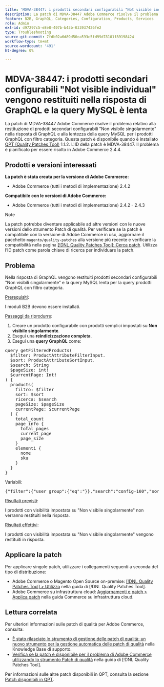 ```yaml
---
title: 'MDVA-38447: i prodotti secondari configurabili "Not visible individual" vengono restituiti nella risposta di GraphQL e la query MySQL è lenta'
description: La patch di MDVA-38447 Adobe Commerce risolve il problema relativo alla restituzione di prodotti secondari configurabili "Non visibile singolarmente" nella risposta di GraphQL e alla lentezza della query MySQL per i prodotti GraphQL con filtro categoria. Questa patch è disponibile quando è installato [Quality Patches Tool (QPT)](https://experienceleague.adobe.com/it/docs/commerce-operations/tools/quality-patches-tool/quality-patches-tool-to-self-serve-quality-patches) 1.1.2. L'ID della patch è MDVA-38447. Il problema è pianificato per essere risolto in Adobe Commerce 2.4.4.
feature: B2B, GraphQL, Categories, Configuration, Products, Services
role: Admin
exl-id: d97297c5-e8e8-407b-b43b-033937426fe2
type: Troubleshooting
source-git-commit: 7fdb02a6d89d50ea593c5fd99d78101f89198424
workflow-type: tm+mt
source-wordcount: '491'
ht-degree: 0%

---
```


# MDVA-38447: i prodotti secondari configurabili &quot;Not visible individual&quot; vengono restituiti nella risposta di GraphQL e la query MySQL è lenta

La patch di MDVA-38447 Adobe Commerce risolve il problema relativo alla restituzione di prodotti secondari configurabili &quot;Non visibile singolarmente&quot; nella risposta di GraphQL e alla lentezza della query MySQL per i prodotti GraphQL con filtro categoria. Questa patch è disponibile quando è installato [QPT (Quality Patches Tool)](https://experienceleague.adobe.com/it/docs/commerce-operations/tools/quality-patches-tool/quality-patches-tool-to-self-serve-quality-patches) 1.1.2. L&#39;ID della patch è MDVA-38447. Il problema è pianificato per essere risolto in Adobe Commerce 2.4.4.

## Prodotti e versioni interessati

**La patch è stata creata per la versione di Adobe Commerce:**

* Adobe Commerce (tutti i metodi di implementazione) 2.4.2

**Compatibile con le versioni di Adobe Commerce:**

* Adobe Commerce (tutti i metodi di implementazione) 2.4.2 - 2.4.3

>[!NOTE]
>
>La patch potrebbe diventare applicabile ad altre versioni con le nuove versioni dello strumento Patch di qualità. Per verificare se la patch è compatibile con la versione di Adobe Commerce in uso, aggiornare il pacchetto `magento/quality-patches` alla versione più recente e verificare la compatibilità nella pagina [[!DNL Quality Patches Tool]: Cerca patch](https://experienceleague.adobe.com/it/docs/commerce-operations/tools/quality-patches-tool/quality-patches-tool-to-self-serve-quality-patches). Utilizza l’ID patch come parola chiave di ricerca per individuare la patch.

## Problema

Nella risposta di GraphQL vengono restituiti prodotti secondari configurabili &quot;Non visibili singolarmente&quot; e la query MySQL lenta per la query prodotti GraphQL con filtro categoria.

<u>Prerequisiti</u>:

I moduli B2B devono essere installati.

<u>Passaggi da riprodurre</u>:

1. Creare un prodotto configurabile con prodotti semplici impostati su **Non visibile singolarmente**.
1. Esegui una **reindicizzazione completa**.
1. Esegui una **query GraphQL** come:

<pre>query getFilteredProducts(
  $filter: ProductAttributeFilterInput.
  $sort: ProductAttributeSortInput.
  $search: String
  $pageSize: int!
  $currentPage: Int!
) &lbrace;
  products(
    filtro: $filter
    sort: $sort
    ricerca: $search
    pageSize: $pageSize
    currentPage: $currentPage
  ) &lbrace;
    total_count
    page_info &lbrace;
      total_pages
      current_page
      page_size
    &rbrace;
    elementi &lbrace;
      nome
      sku
    &rbrace;
  &rbrace;
&rbrace;</pre>

Variabili:

<pre>{"filter":{"user_group":{"eq":"}},"search":"config-100","sort":{},"pageSize":200,"currentPage":1}
</pre>

<u>Risultati previsti</u>:

I prodotti con visibilità impostata su &quot;Non visibile singolarmente&quot; non verranno restituiti nella risposta.

<u>Risultati effettivi</u>:

I prodotti con visibilità impostata su &quot;Non visibile singolarmente&quot; vengono restituiti in risposta.

## Applicare la patch

Per applicare singole patch, utilizzare i collegamenti seguenti a seconda del tipo di distribuzione:

* Adobe Commerce o Magento Open Source on-premise: [[!DNL Quality Patches Tool] > Utilizzo](/help/tools/quality-patches-tool/usage.md) nella guida di [!DNL Quality Patches Tool].
* Adobe Commerce su infrastruttura cloud: [Aggiornamenti e patch > Applica patch](https://experienceleague.adobe.com/docs/commerce-cloud-service/user-guide/develop/upgrade/apply-patches.html?lang=it) nella guida Commerce su infrastruttura cloud.

## Lettura correlata

Per ulteriori informazioni sulle patch di qualità per Adobe Commerce, consulta:

* [È stato rilasciato lo strumento di gestione delle patch di qualità: un nuovo strumento per la gestione automatica delle patch di qualità](https://experienceleague.adobe.com/it/docs/commerce-operations/tools/quality-patches-tool/quality-patches-tool-to-self-serve-quality-patches) nella Knowledge Base di supporto.
* [Verifica se la patch è disponibile per il problema di Adobe Commerce utilizzando lo strumento Patch di qualità](/help/tools/quality-patches-tool/patches-available-in-qpt/check-patch-for-magento-issue-with-magento-quality-patches.md) nella guida di [!DNL Quality Patches Tool].

Per informazioni sulle altre patch disponibili in QPT, consulta la sezione [Patch disponibili in QPT](https://experienceleague.adobe.com/tools/commerce-quality-patches/index.html?lang=it).

